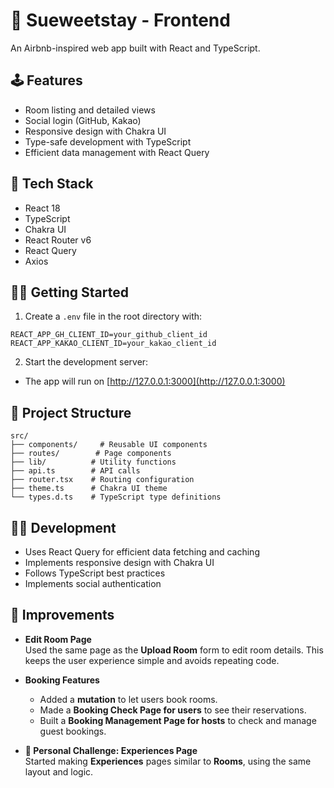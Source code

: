 # 🍭 Sueweetstay - Frontend

An Airbnb-inspired web app built with React and TypeScript.

## 🕹️ Features

- Room listing and detailed views
- Social login (GitHub, Kakao)
- Responsive design with Chakra UI
- Type-safe development with TypeScript
- Efficient data management with React Query

## 🤖 Tech Stack

- React 18
- TypeScript
- Chakra UI
- React Router v6
- React Query
- Axios

## 🏃‍♀️ Getting Started

1. Create a `.env` file in the root directory with:

```
REACT_APP_GH_CLIENT_ID=your_github_client_id
REACT_APP_KAKAO_CLIENT_ID=your_kakao_client_id
```

2. Start the development server:

- The app will run on [http://127.0.0.1:3000](http://127.0.0.1:3000)

## 👀 Project Structure

```
src/
├── components/     # Reusable UI components
├── routes/        # Page components
├── lib/          # Utility functions
├── api.ts        # API calls
├── router.tsx    # Routing configuration
├── theme.ts      # Chakra UI theme
└── types.d.ts    # TypeScript type definitions
```

## 👩‍💻 Development

- Uses React Query for efficient data fetching and caching
- Implements responsive design with Chakra UI
- Follows TypeScript best practices
- Implements social authentication

## 🔧 Improvements

- **Edit Room Page**  
  Used the same page as the **Upload Room** form to edit room details. This keeps the user experience simple and avoids repeating code.

- **Booking Features**

  - Added a **mutation** to let users book rooms.
  - Made a **Booking Check Page for users** to see their reservations.
  - Built a **Booking Management Page for hosts** to check and manage guest bookings.

- **🧪 Personal Challenge: Experiences Page**  
  Started making **Experiences** pages similar to **Rooms**, using the same layout and logic.
